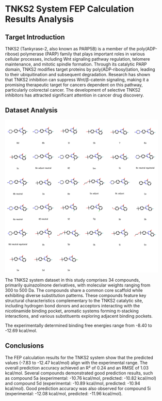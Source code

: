 # TNKS2 System FEP Calculation Results Analysis

## Target Introduction

TNKS2 (Tankyrase-2, also known as PARP5B) is a member of the poly(ADP-ribose) polymerase (PARP) family that plays important roles in various cellular processes, including Wnt signaling pathway regulation, telomere maintenance, and mitotic spindle formation. Through its catalytic PARP domain, TNKS2 modifies target proteins by poly(ADP-ribosyl)ation, leading to their ubiquitination and subsequent degradation. Research has shown that TNKS2 inhibition can suppress Wnt/β-catenin signaling, making it a promising therapeutic target for cancers dependent on this pathway, particularly colorectal cancer. The development of selective TNKS2 inhibitors has attracted significant attention in cancer drug discovery.

## Dataset Analysis

![Molecular structures of representative compounds](mol_grid.png)

The TNKS2 system dataset in this study comprises 34 compounds, primarily quinazolinone derivatives, with molecular weights ranging from 300 to 500 Da. The compounds share a common core scaffold while exhibiting diverse substitution patterns. These compounds feature key structural characteristics complementary to the TNKS2 catalytic site, including hydrogen bond donors and acceptors interacting with the nicotinamide binding pocket, aromatic systems forming π-stacking interactions, and various substituents exploring adjacent binding pockets.

The experimentally determined binding free energies range from -8.40 to -12.69 kcal/mol.

## Conclusions

The FEP calculation results for the TNKS2 system show that the predicted values (-7.83 to -12.47 kcal/mol) align with the experimental range. The overall prediction accuracy achieved an R² of 0.24 and an RMSE of 1.03 kcal/mol. Several compounds demonstrated good prediction results, such as compound 5a (experimental: -10.76 kcal/mol, predicted: -10.82 kcal/mol) and compound 5d (experimental: -10.89 kcal/mol, predicted: -10.94 kcal/mol). Good prediction accuracy was also observed for compound 5i (experimental: -12.08 kcal/mol, predicted: -11.96 kcal/mol). 